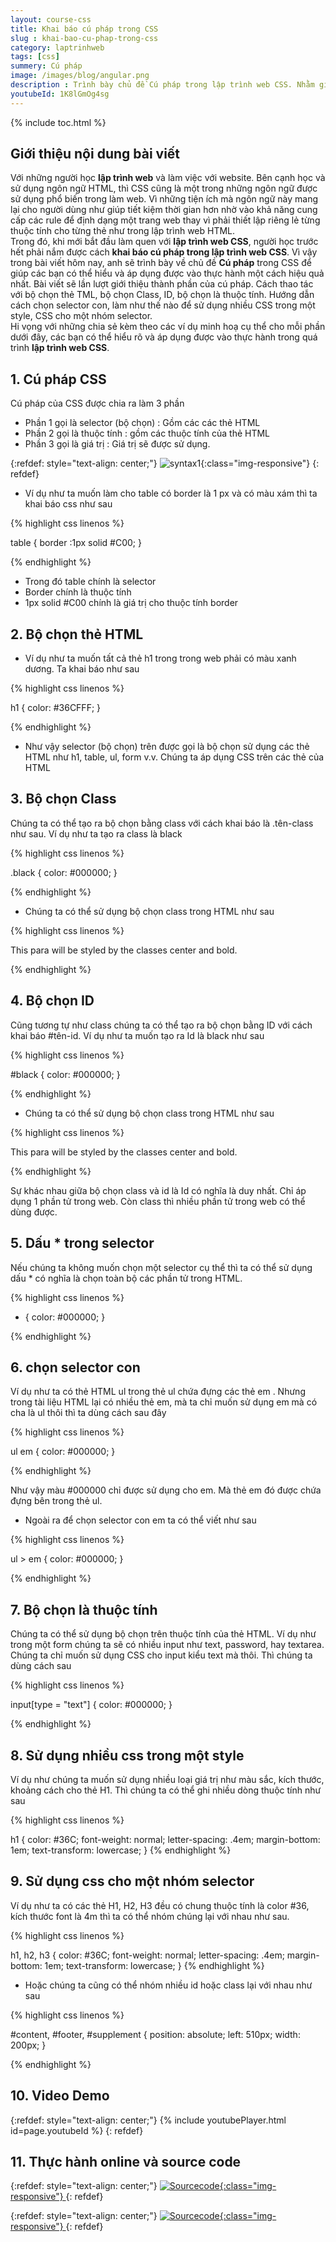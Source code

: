 ```yaml
---
layout: course-css
title: Khai báo cú pháp trong CSS  
slug : khai-bao-cu-phap-trong-css
category: laptrinhweb
tags: [css]
summery: Cú pháp   
image: /images/blog/angular.png
description : Trình bày chủ đề Cú pháp trong lập trình web CSS. Nhằm giúp các bạn có thể hiểu và áp dụng được cách khai báo cú pháp trong CSS vào thực hành một cách hiệu quả nhất. Bài viết sẽ lần lượt giới thiệu thành phần của cú pháp bao gồm selector, thuộc tính và giá trị. Cách thao tác với bộ chọn thẻ TML, bộ chọn Class, ID, bộ chọn thuộc tính. Hướng dẫn cách chọn selector con, làm như thế nào để sử dụng nhiều CSS trong một style, CSS cho một nhóm selector. 
youtubeId: 1K8lGmOg4sg
---
```


{% include toc.html %}

## **Giới thiệu nội dung bài viết**

Với những người học <b>lập trình web</b> và làm việc với website. Bên cạnh học và sử dụng ngôn ngữ HTML, thì CSS cũng là một trong những ngôn ngữ được sử dụng phổ biến trong làm web. Vì những tiện ích mà ngôn ngữ này mang lại cho người dùng như giúp tiết kiệm thời gian hơn nhờ vào khả năng cung cấp các rule để định dạng một trang web thay vì phải thiết lập riêng lẻ từng thuộc tính cho từng thẻ như trong lập trình web HTML.
<br>
Trong đó, khi mới bắt đầu làm quen với <b>lập trình web CSS</b>, người học trước hết phải nắm được cách <b>khai báo cú pháp trong lập trình web CSS</b>. Vì vậy trong bài viết hôm nay, anh sẽ trình bày về chủ đề <b>Cú pháp</b> trong CSS để giúp các bạn có thể hiểu và áp dụng được vào thực hành một cách hiệu quả nhất. Bài viết sẽ lần lượt giới thiệu thành phần của cú pháp. Cách thao tác với bộ chọn thẻ TML, bộ chọn Class, ID, bộ chọn là thuộc tính. Hướng dẫn cách chọn selector con, làm như thế nào để sử dụng nhiều CSS trong một style, CSS cho một nhóm selector.
<br>
Hi vọng với những chia sẻ kèm theo các ví dụ minh hoạ cụ thể cho mỗi phần dưới đây, các bạn có thể hiểu rõ và áp dụng được vào thực hành trong quá trình <b>lập trình web CSS</b>.


## **1. Cú pháp CSS**

Cú pháp của CSS được chia ra làm 3 phần

- Phần 1 gọi là selector (bộ chọn) : Gồm các các thẻ HTML 
- Phần 2 gọi là thuộc tính : gồm các thuộc tính của thẻ HTML
- Phần 3 gọi là giá trị    : Giá trị sẽ được sử dụng.

{:refdef: style="text-align: center;"}
![syntax1](/images/post/css/syntax1.png){:class="img-responsive"}
{: refdef}

- Ví dụ như ta muốn làm cho table có border là 1 px và có màu xám thì ta khai báo css như sau

{% highlight css linenos %}

   table { border :1px solid #C00; }

{% endhighlight %}

+ Trong đó table chính là selector
+ Border chính là thuộc tính
+ 1px solid #C00 chính là giá trị cho thuộc tính border

## **2. Bộ chọn thẻ HTML**

- Ví dụ như ta muốn tất cả thẻ h1 trong trong web phải có màu xanh dương. Ta khai báo như sau

{% highlight css linenos %}

h1 {
   color: #36CFFF; 
}

{% endhighlight %}

- Như vậy selector (bộ chọn) trên được gọi là bộ chọn sử dụng các thẻ HTML  như h1, table, ul, form v.v. Chúng ta áp dụng CSS trên các thẻ của HTML

## **3. Bộ chọn Class**

Chúng ta có thể tạo ra bộ chọn bằng class với cách khai báo là .tên-class như sau. Ví dụ như ta tạo ra class là black

{% highlight css linenos %}

.black {
   color: #000000; 
}

{% endhighlight %}

- Chúng ta có thể sử dụng bộ chọn class trong HTML như sau

{% highlight css linenos %}

<p class = "black">
   This para will be styled by the classes center and bold.
</p>

{% endhighlight %}

## **4. Bộ chọn ID**

Cũng tương tự như class chúng ta có thể tạo ra bộ chọn bằng ID với cách khai báo #tên-id. Ví dụ như ta muốn tạo ra Id là black như sau

{% highlight css linenos %}

#black {
   color: #000000; 
}

{% endhighlight %}

- Chúng ta có thể sử dụng bộ chọn class trong HTML như sau

{% highlight css linenos %}

<p id = "black">
   This para will be styled by the classes center and bold.
</p>
{% endhighlight %}

Sự khác nhau giữa bộ chọn class và id là Id có nghĩa là duy nhất. Chỉ áp dụng 1 phần tử trong web. Còn class thì nhiều phần tử trong web có thể dùng được.

## **5. Dấu * trong selector**

Nếu chúng ta không muốn chọn một selector cụ thể thì ta có thể sử dụng dấu * có nghĩa là chọn toàn bộ các phần tử trong HTML.

{% highlight css linenos %}

* { 
   color: #000000; 
}

{% endhighlight %}

## **6. chọn selector con**

Ví dụ như ta có thẻ HTML ul trong thẻ ul chứa đựng các thẻ em . Nhưng trong tài liệu HTML lại có nhiều thẻ em, mà ta chỉ muốn sử dụng em mà có cha là ul thôi thì ta dùng cách sau đây

{% highlight css linenos %}

ul em {
   color: #000000; 
} 

{% endhighlight %}

Như vậy màu #000000 chỉ được sử dụng cho em. Mà thẻ em đó được chứa đựng bên trong thẻ ul.

- Ngoài ra để chọn selector con em ta có thể viết như sau

{% highlight css linenos %}

ul > em {
   color: #000000; 
} 

{% endhighlight %}

## **7. Bộ chọn là thuộc tính**

Chúng ta có thể sử dụng bộ chọn trên thuộc tính của thẻ HTML. Ví dụ như trong một form chúng ta sẽ có nhiều input như text, password, hay textarea. Chúng ta chỉ muốn sử dụng CSS cho input kiểu text mà thôi. Thì chúng ta dùng cách sau

{% highlight css linenos %}

input[type = "text"] {
   color: #000000; 
}

{% endhighlight %}

## **8. Sử dụng nhiều css trong một style**

Ví dụ như chúng ta muốn sử dụng nhiều loại giá trị như màu sắc, kích thước, khoảng cách cho thẻ H1. Thì chúng ta có thể ghi nhiều dòng thuộc tính như sau

{% highlight css linenos %}

h1 {
   color: #36C;
   font-weight: normal;
   letter-spacing: .4em;
   margin-bottom: 1em;
   text-transform: lowercase;
}
{% endhighlight %}

## **9. Sử dụng  css cho một nhóm selector**

Ví dụ như ta có các thẻ H1, H2, H3 đều có chung thuộc tính là color #36, kích thước font là 4m thì ta có thể nhóm chúng lại với nhau như sau.

{% highlight css linenos %}

h1, h2, h3 {
   color: #36C;
   font-weight: normal;
   letter-spacing: .4em;
   margin-bottom: 1em;
   text-transform: lowercase;
}
{% endhighlight %}

- Hoặc chúng ta cũng có thể nhóm nhiều id hoặc class lại với nhau như sau

{% highlight css linenos %}

#content, #footer, #supplement {
   position: absolute;
   left: 510px;
   width: 200px;
}

{% endhighlight %}

## **10. Video Demo**

{:refdef: style="text-align: center;"}
{% include youtubePlayer.html id=page.youtubeId %}
{: refdef}

## **11. Thực hành online và source code**

{:refdef: style="text-align: center;"}
<a href="https://levunguyen.com/hoc-lap-trinh-online-editor-js/" target="_blank"> ![Sourcecode ](/images/icon/tryit.png){:class="img-responsive"} </a>
{: refdef}

{:refdef: style="text-align: center;"}
<a href="https://github.com/levunguyen/CSS-Fundamental" target="_blank"> ![Sourcecode ](/images/icon/githubsource.png){:class="img-responsive"} </a>
{: refdef}


